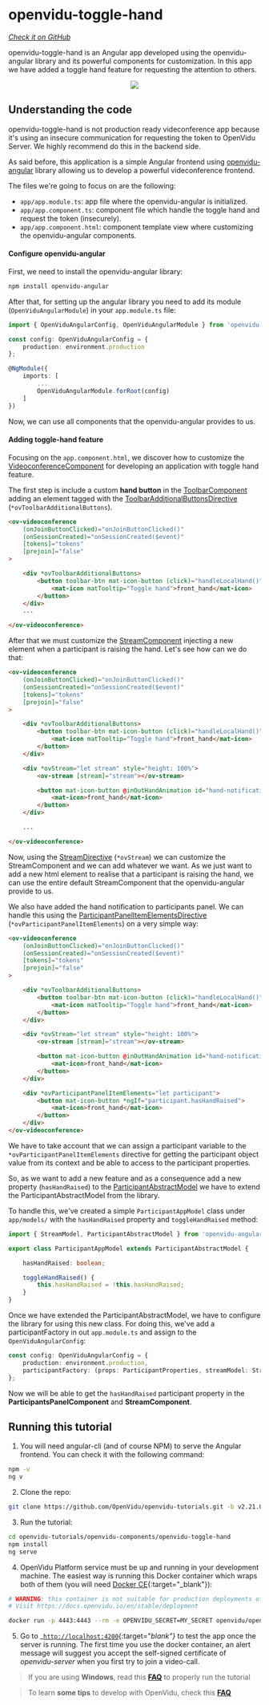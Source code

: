 
# openvidu-toggle-hand
<a href="#" target="_blank"><i class="icon ion-social-github"> Check it on GitHub</i></a>

openvidu-toggle-hand is an Angular app developed using the openvidu-angular library and its powerful components for customization. In this app we have added a toggle hand feature for requesting the attention to others.

<p align="center">
  <img class="img-responsive" style="max-width: 80%" src="img/components/toggle-hand.gif">
</p>

## Understanding the code

<div class="warningBoxContent">
  <div style="display: table-cell; vertical-align: middle;">
      <i class="icon ion-android-alert warningIcon"></i>
  </div>
  <div class="warningBoxText">
	openvidu-toggle-hand is not production ready videconference app because it's using an insecure communication for requesting the token to OpenVidu Server. We highly recommend do this in the backend side.
  </div>
</div>

As said before, this application is a simple Angular frontend using [openvidu-angular](reference-docs/openvidu-angular/) library allowing us to develop a powerful videconference frontend.

The files we're going to focus on are the following:

- `app/app.module.ts`: app file where the openvidu-angular is initialized.
- `app/app.component.ts`: component file which handle the toggle hand and request the token (insecurely).
- `app/app.component.html`: component template view where customizing the openvidu-angular components.

#### Configure openvidu-angular

First, we need to install the openvidu-angular library:

```bash
npm install openvidu-angular
```

After that, for setting up the angular library you need to add its module (`OpenViduAngularModule`) in your `app.module.ts` file:

```typescript
import { OpenViduAngularConfig, OpenViduAngularModule } from 'openvidu-angular';

const config: OpenViduAngularConfig = {
	production: environment.production
};

@NgModule({
	imports: [
		...
		OpenViduAngularModule.forRoot(config)
	]
})
```
Now, we can use all components that the openvidu-angular provides to us.

#### Adding toggle-hand feature

Focusing on the `app.component.html`, we discover how to customize the [VideoconferenceComponent](api/openvidu-angular/components/VideoconferenceComponent.html) for developing an application with toggle hand feature.


The first step is include a custom **hand button** in the [ToolbarComponent](api/openvidu-angular/components/ToolbarComponent.html) adding an element tagged with the [ToolbarAdditionalButtonsDirective](api/openvidu-angular/directives/ToolbarAdditionalButtonsDirective.html)   (`*ovToolbarAdditionalButtons`).

```html
<ov-videoconference
	(onJoinButtonClicked)="onJoinButtonClicked()"
	(onSessionCreated)="onSessionCreated($event)"
	[tokens]="tokens"
	[prejoin]="false"
>

	<div *ovToolbarAdditionalButtons>
		<button toolbar-btn mat-icon-button (click)="handleLocalHand()" [class.active-btn]="hasHandRaised">
			<mat-icon matTooltip="Toggle hand">front_hand</mat-icon>
		</button>
	</div>
	...

</ov-videoconference>
```


After that we must customize the [StreamComponent](api/openvidu-angular/components/StreamComponent.html) injecting a new element when a participant is raising the hand. Let's see how can we do that:

```html
<ov-videoconference
	(onJoinButtonClicked)="onJoinButtonClicked()"
	(onSessionCreated)="onSessionCreated($event)"
	[tokens]="tokens"
	[prejoin]="false"
>

	<div *ovToolbarAdditionalButtons>
		<button toolbar-btn mat-icon-button (click)="handleLocalHand()" [class.active-btn]="hasHandRaised">
			<mat-icon matTooltip="Toggle hand">front_hand</mat-icon>
		</button>
	</div>

	<div *ovStream="let stream" style="height: 100%">
		<ov-stream [stream]="stream"></ov-stream>

		<button mat-icon-button @inOutHandAnimation id="hand-notification" *ngIf="stream.participant.hasHandRaised">
			<mat-icon>front_hand</mat-icon>
		</button>
	</div>

	...

</ov-videoconference>
```

Now, using the [StreamDirective](api/openvidu-angular/directives/StreamDirective.html) (`*ovStream`) we can customize the StreamComponent and we can add whatever we want. As we just want to add a new html element to realise that a participant is raising the hand, we can use the entire default StreamComponent that the openvidu-angular provide to us.

We also have added the hand notification to participants panel. We can handle this using the [ParticipantPanelItemElementsDirective](/api/openvidu-angular/directives/ParticipantPanelItemElementsDirective.html) (`*ovParticipantPanelItemElements`) on a very simple way:

```html
<ov-videoconference
	(onJoinButtonClicked)="onJoinButtonClicked()"
	(onSessionCreated)="onSessionCreated($event)"
	[tokens]="tokens"
	[prejoin]="false"
>

	<div *ovToolbarAdditionalButtons>
		<button toolbar-btn mat-icon-button (click)="handleLocalHand()" [class.active-btn]="hasHandRaised">
			<mat-icon matTooltip="Toggle hand">front_hand</mat-icon>
		</button>
	</div>

	<div *ovStream="let stream" style="height: 100%">
		<ov-stream [stream]="stream"></ov-stream>

		<button mat-icon-button @inOutHandAnimation id="hand-notification" *ngIf="stream.participant.hasHandRaised">
			<mat-icon>front_hand</mat-icon>
		</button>
	</div>

	<div *ovParticipantPanelItemElements="let participant">
		<button mat-icon-button *ngIf="participant.hasHandRaised">
			<mat-icon>front_hand</mat-icon>
		</button>
	</div>
</ov-videoconference>
```

We have to take account that we can assign a participant variable to the `*ovParticipantPanelItemElements` directive for getting the participant object value from its context and be able to access to the participant properties.

So, as we want to add a new feature and as a consequence add a new property (`hasHandRaised`) to the [ParticipantAbstractModel](api/openvidu-angular/classes/ParticipantAbstractModel.html) we have to extend the ParticipantAbstractModel from the library.

To handle this, we've created a simple `ParticipantAppModel` class under `app/models/` with the `hasHandRaised` property and `toggleHandRaised` method:


```typescript
import { StreamModel, ParticipantAbstractModel } from 'openvidu-angular';

export class ParticipantAppModel extends ParticipantAbstractModel {

	hasHandRaised: boolean;

	toggleHandRaised() {
		this.hasHandRaised = !this.hasHandRaised;
	}
}
```

Once we have extended the ParticipantAbstractModel, we have to configure the library for using this new class. For doing this, we've add a participantFactory in out `app.module.ts` and assign to the `OpenViduAngularConfig`:


```typescript
const config: OpenViduAngularConfig = {
	production: environment.production,
	participantFactory: (props: ParticipantProperties, streamModel: StreamModel) => new ParticipantAppModel(props, streamModel)
};
```
Now we will be able to get the `hasHandRaised` participant property in the **ParticipantsPanelComponent** and **StreamComponent**.



## Running this tutorial


1) You will need angular-cli (and of course NPM) to serve the Angular frontend. You can check it with the following command:

```bash
npm -v
ng v
```

2) Clone the repo:

```bash
git clone https://github.com/OpenVidu/openvidu-tutorials.git -b v2.21.0
```

3) Run the tutorial:

```bash
cd openvidu-tutorials/openvidu-components/openvidu-toggle-hand
npm install
ng serve
```

4) OpenVidu Platform service must be up and running in your development machine. The easiest way is running this Docker container which wraps both of them (you will need [Docker CE](https://store.docker.com/search?type=edition&offering=community){:target="_blank"}):

```bash
# WARNING: this container is not suitable for production deployments of OpenVidu Platform
# Visit https://docs.openvidu.io/en/stable/deployment

docker run -p 4443:4443 --rm -e OPENVIDU_SECRET=MY_SECRET openvidu/openvidu-server-kms:2.21.0
```

5) Go to _[`http://localhost:4200`](http://localhost:4200){:target="_blank"}_ to test the app once the server is running. The first time you use the docker container, an alert message will suggest you accept the self-signed certificate of _openvidu-server_ when you first try to join a video-call.

> If you are using **Windows**, read this **[FAQ](troubleshooting/#3-i-am-using-windows-to-run-the-tutorials-develop-my-app-anything-i-should-know)** to properly run the tutorial

> To learn **some tips** to develop with OpenVidu, check this **[FAQ](troubleshooting/#2-any-tips-to-make-easier-the-development-of-my-app-with-openvidu)**

